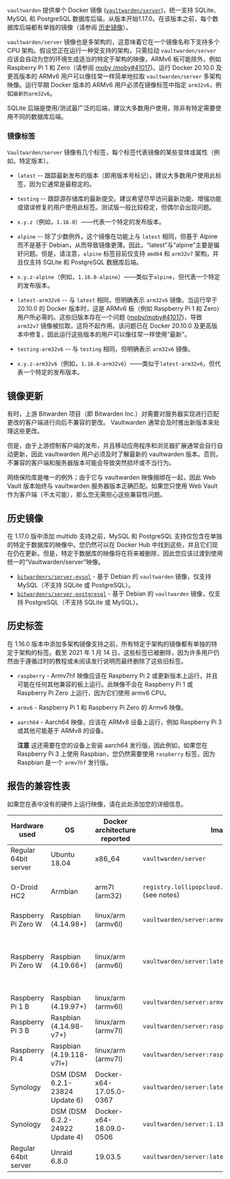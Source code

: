 `vaultwarden` 提供单个 Docker 镜像 ([`vaultwarden/server`](https://hub.docker.com/r/vaultwarden/server))，统一支持 SQLite、MySQL 和 PostgreSQL 数据库后端，从版本开始1.17.0。在该版本之前，每个数据库后端都有单独的镜像（请参阅 [历史镜像](#historical-images)）。

`vaultwarden/server` 镜像也是多架构的，这意味着它在一个镜像名称下支持多个 CPU 架构。假设您正在运行一种受支持的架构，只需拉动 `vaultwarden/server` 应该会自动为您的环境生成适当的特定于架构的映像，ARMv6 板可能除外，例如 Raspberry Pi 1 和 Zero（请参阅 [moby /moby#41017](https://github.com/moby/moby/issues/41017))。运行 Docker 20.10.0 及更高版本的 ARMv6 用户可以像往常一样简单地拉取 `vaultwarden/server` 多架构映像。运行早期 Docker 版本的 ARMv6 用户必须在镜像标签中指定 `arm32v6`，例如`最新的arm32v6`。

SQLite 后端是使用/测试最广泛的后端，建议大多数用户使用，除非有特定需要使用不同的数据库后端。

### 镜像标签

`Vaultwarden/server` 镜像有几个标签，每个标签代表镜像的某些变体或属性（例如，特定版本）。

- `latest` -- 跟踪最新发布的版本（即用版本号标记）。建议大多数用户使用此标签，因为它通常是最稳定的。

- `testing` -- 跟踪源存储库的最新提交。建议希望尽早访问最新功能、增强功能或错误修复的用户使用此标签。测试版一般比较稳定，但偶尔会出现问题。

- `x.y.z`（例如，`1.16.0`）——代表一个特定的发布版本。

- `alpine` -- 除了少数例外，这个镜像在功能上与 `latest` 相同，但基于 Alpine 而不是基于 Debian，从而导致镜像更薄。因此，“latest”与“alpine”主要是偏好问题。但是，请注意，`alpine` 标签目前仅支持 `amd64` 和 `arm32v7` 架构，并且仅支持 SQLite 和 PostgreSQL 数据库后端。

- `x.y.z-alpine`（例如，`1.16.0-alpine`）——类似于`alpine`，但代表一个特定的发布版本。

- `latest-arm32v6` -- 与 `latest` 相同，但明确表示 `arm32v6` 镜像。当运行早于 20.10.0 的 Docker 版本时，这是 ARMv6 板（例如 Raspberry Pi 1 和 Zero）用户所必需的。这些旧版本存在一个问题 ([moby/moby#41017](https://github.com/moby/moby/issues/41017))，导致 `arm32v7` 镜像被拉取，这将不起作用。该问题已在 Docker 20.10.0 及更高版本中修复，因此运行这些版本的用户可以像往常一样使用“最新”。

- `testing-arm32v6` -- 与 `testing` 相同，但明确表示 `arm32v6` 镜像。

- `x.y.z-arm32v6`（例如，`1.16.0-arm32v6`）——类似于`latest-arm32v6`，但代表一个特定的发布版本。

## 镜像更新

有时，上游 Bitwarden 项目（即 Bitwarden Inc.）对需要对服务器实现进行匹配更改的客户端进行向后不兼容的更改。 Vaultwarden 通常会及时推出新版本来处理这些更改。

但是，由于上游控制客户端的发布，并且移动应用程序和浏览器扩展通常会自行自动更新，因此 vaultwarden 用户必须及时了解最新的 vaultwarden 版本。否则，不兼容的客户端和服务器版本可能会导致突然损坏或不当行为。

网络保险库是唯一的例外；由于它与 vaultwarden 映像捆绑在一起，因此 Web Vault 版本始终与 vaultwarden 服务器版本正确匹配。如果您只使用 Web Vault 作为客户端（不太可能），那么您无需担心这些兼容性问题。

## 历史镜像

在 1.17.0 版中添加 multidb 支持之前，MySQL 和 PostgreSQL 支持仅包含在单独的特定于数据库的映像中。您仍然可以在 Docker Hub 中找到这些，并且它们现在仍在更新。但是，特定于数据库的映像将在将来被删除，因此您应该过渡到使用统一的“Vaultwarden/server”映像。

- [`bitwardenrs/server-mysql`](https://hub.docker.com/r/bitwardenrs/server-mysql) - 基于 Debian 的 `vaultwarden` 镜像，仅支持 MySQL（不支持 SQLite 或 PostgreSQL）。
- [`bitwardenrs/server-postgresql`](https://hub.docker.com/r/bitwardenrs/server-postgresql) - 基于 Debian 的 `vaultwarden` 镜像，仅支持 PostgreSQL（不支持 SQLite 或 MySQL）。

## 历史标签

在 1.16.0 版本中添加多架构镜像支持之前，所有特定于架构的镜像都有单独的特定于架构的标签。截至 2021 年 1 月 14 日，这些标签已被删除，因为许多用户仍然由于遵循过时的教程或未阅读发行说明而最终删除了这些旧标签。

- `raspberry` - Armv7hf 映像应该在 Raspberry Pi 2 或更新版本上运行，并且可能在任何其他兼容的板上运行。此映像不会在 Raspberry Pi 1 或 Raspberry Pi Zero 上运行，因为它们使用 armv6 CPU。

- `armv6` - Raspberry Pi 1 和 Raspberry Pi Zero 的 Armv6 映像。

- `aarch64` - Aarch64 映像，应该在 ARMv8 设备上运行，例如 Raspberry Pi 3 或其他可能基于 ARMv8 的设备。

  **注意** 这还需要在您的设备上安装 aarch64 发行版，因此例如，如果您在 Raspberry Pi 3 上使用 Raspbian，您仍然需要使用 `raspberry` 标签，因为 Raspbian 是一个 `armv7hf` 发行版。

## 报告的兼容性表

如果您在表中没有的硬件上运行映像，请在此处添加您的详细信息。

| Hardware used        | OS           | Docker architecture reported    | Image used          | Status | Notes |
|----------------------|--------------|---------------------------------|---------------------|--------|-------|
| Regular 64bit server | Ubuntu 18.04 | x86_64                          | `vaultwarden/server` | OK     |       |
| O-Droid HC2          | Armbian      | arm7l (arm32)                   | `registry.lollipopcloud.solutions/arm32v7/bitwarden` (see notes) | OK | Unofficial image built from upstream sources ; `vaultwarden/server:raspberry` is the official equivalent image |
| Raspberry Pi Zero W  | Raspbian (4.14.98+) | linux/arm (armv6l)       | `vaultwarden/server:armv6` | OK |     |
| Raspberry Pi Zero W  | Raspbian (4.19.66+) | linux/arm (armv6l)       | `vaultwarden/server:latest` (Multiarch) | OK | Only when using the docker experimental feature 'docker pull --platform=linux/arm/v6'. Otherwise the wrong image will be selected (https://github.com/dani-garcia/vaultwarden/issues/1064) |
| Raspberry Pi 1 B     | Raspbian (4.19.97+) | linux/arm (armv6l)       | `vaultwarden/server:armv6` | OK |     |
| Raspberry Pi 3 B     | Raspbian (4.14.98-v7+) | linux/arm (armv7l)    | `vaultwarden/server:raspberry` | OK |     |
| Raspberry Pi 4    | Raspbian (4.19.118-v7l+) | linux/arm (armv7l)    | `vaultwarden/server:raspberry` | OK | 4go version, rev 1.1   |
| Synology             | DSM (DSM 6.2.1-23824 Update 6) | Docker-x64-17.05.0-0367 | `vaultwarden/server:latest` | OK |
| Synology             | DSM (DSM 6.2.2-24922 Update 4) | Docker-x64-18.09.0-0506 | `vaultwarden/server:1.13.0-alpine` | OK |
| Regular 64bit server | Unraid 6.8.0 | 19.03.5                         | `vaultwarden/server:latest` | OK |     |
